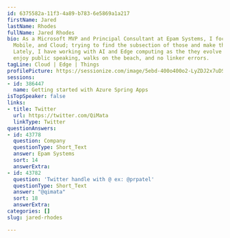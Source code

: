 ```yaml
---
id: 6375582a-11f3-4a89-b783-6e5869a1a217
firstName: Jared
lastName: Rhodes
fullName: Jared Rhodes
bio: As a Microsoft MVP and Principal Consultant at Epam Systems, I focus on IoT,
  Mobile, and Cloud; trying to find the subsection of those and make them work together.
  Lately, I have working with AI and Edge computing as the they evolve together. I
  enjoy public speaking, walks on the beach, and no linker errors.
tagLine: Cloud | Edge | Things
profilePicture: https://sessionize.com/image/5ebd-400o400o2-LyZDJ2x7uDSNxx5KP6HBMP.png
sessions:
- id: 386447
  name: Getting started with Azure Spring Apps
isTopSpeaker: false
links:
- title: Twitter
  url: https://twitter.com/QiMata
  linkType: Twitter
questionAnswers:
- id: 43778
  question: Company
  questionType: Short_Text
  answer: Epam Systems
  sort: 14
  answerExtra: 
- id: 43782
  question: 'Twitter handle with @ ex: @prpatel'
  questionType: Short_Text
  answer: "@qimata"
  sort: 18
  answerExtra: 
categories: []
slug: jared-rhodes

---
```

